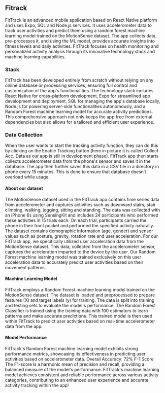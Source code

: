 ## Fitrack
 FitTrack is an advanced mobile application based on React Native platform and uses Expo, SQL and Node.js services. It uses accelerometer data to track user activities and predict them using a random forest machine learning model trained on the MotionSense dataset. The app collects data, pre-processes it, and using the ML model, provides accurate insights into fitness levels and daily activities. FitTrack focuses on health monitoring and personalized activity analysis through its innovative technology stack and machine learning capabilities.

### Stack
FitTrack has been developed entirely from scratch without relying on any online database or processing services, ensuring full control and customization of the app's functionalities.
The technology stack includes React Native for cross-platform development, Expo for streamlined app development and deployment, SQL for managing the app's database locally, Node.js for powering server-side functionalities autonomously, and a Random Forest machine learning model for accurate activity predictions. 
This comprehensive approach not only keeps the app free from external dependencies but also allows for a tailored and efficient user experience.


### Data Collection
When the user wants to start the tracking activity function, they can do this by clicking on the Enable Tracking button (here in picture it is called Collect Acc. Data as our app is still in development phase). FitTrack app then  starts collects accelerometer data from the phone's sensor and saves it in the database. The app then further saves this data in a CSV file in a directory in phone every 15 minutes. This is done to ensure that database doesn’t overload while usage.

#### About our dataset
The MotionSense dataset used in the FitTrack app contains time series data from accelerometer and captures activities such as downward stairs, stair climbing, walking, jogging, sitting and standing. 
The data was collected with an iPhone 6s using SensingKit and includes 24 participants who performed these activities in 15 trials each. On each trial, participants carried the phone in their front pocket and performed the specified activity naturally. 
The dataset contains demographic information (age, gender) and sensor values ​​such as posture, gravity, rotation rate and user acceleration. 
For our FitTrack app, we specifically utilized user acceleration data from the MotionSense dataset. This data, collected from the accelerometer sensor, captures the acceleration imparted to the device by the user. Our Random Forest machine learning model was trained exclusively on this user acceleration data to accurately predict user activities based on their movement patterns.

#### Machine Learning Model
FitTrack employs a Random Forest machine learning model trained on the MotionSense dataset. 
The dataset is loaded and preprocessed to prepare features (X) and target labels (y) for training.
The data is split into training and testing sets to evaluate the model's performance.
The Random Forest Classifier is trained using the training data with 100 estimators to learn patterns and make accurate predictions.
This trained model is then used within FitTrack to predict user activities based on real-time accelerometer data from the app.

####  Model Performance
FitTrack's Random Forest machine learning model exhibits strong performance metrics, showcasing its effectiveness in predicting user activities based on accelerometer data. 
Overall Accuracy: 72% F-1 Score
The F1-score is a harmonic mean of precision and recall, providing a balanced measure of the model's performance. 
FitTrack's machine learning model achieves consistent and reliable performance across various activity categories, contributing to an enhanced user experience and accurate activity tracking within the app!




